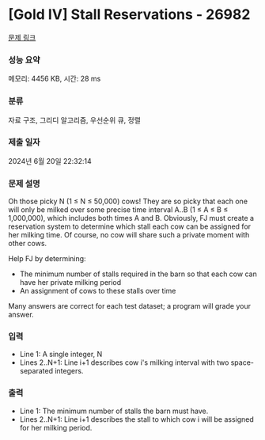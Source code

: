 # [Gold IV] Stall Reservations - 26982 

[문제 링크](https://www.acmicpc.net/problem/26982) 

### 성능 요약

메모리: 4456 KB, 시간: 28 ms

### 분류

자료 구조, 그리디 알고리즘, 우선순위 큐, 정렬

### 제출 일자

2024년 6월 20일 22:32:14

### 문제 설명

<p>Oh those picky N (1 ≤ N ≤ 50,000) cows! They are so picky that each one will only be milked over some precise time interval A..B (1 ≤ A ≤ B ≤ 1,000,000), which includes both times A and B. Obviously, FJ must create a reservation system to determine which stall each cow can be assigned for her milking time. Of course, no cow will share such a private moment with other cows.</p>

<p>Help FJ by determining:</p>

<ul>
	<li>The minimum number of stalls required in the barn so that each cow can have her private milking period</li>
	<li>An assignment of cows to these stalls over time</li>
</ul>

<p>Many answers are correct for each test dataset; a program will grade your answer.</p>

### 입력 

 <ul>
	<li>Line 1: A single integer, N</li>
	<li>Lines 2..N+1: Line i+1 describes cow i's milking interval with two space-separated integers.</li>
</ul>

### 출력 

 <ul>
	<li>Line 1: The minimum number of stalls the barn must have.</li>
	<li>Lines 2..N+1: Line i+1 describes the stall to which cow i will be assigned for her milking period.</li>
</ul>

